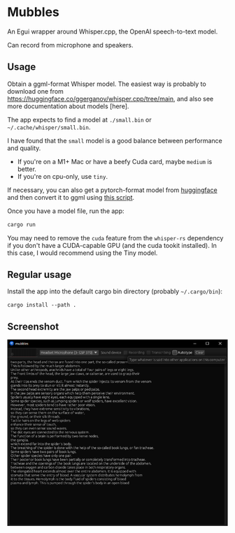 # Mubbles

An Egui wrapper around Whisper.cpp, the OpenAI speech-to-text model.

Can record from microphone and speakers.

## Usage

Obtain a ggml-format Whisper model. The easiest way is probably to download one from https://huggingface.co/ggerganov/whisper.cpp/tree/main, and also see more documentation about models [here].

The app expects to find a model at `./small.bin` or `~/.cache/whisper/small.bin`. 

I have found that the `small` model is a good balance between performance and quality. 
- If you're on a M1+ Mac or have a beefy Cuda card, maybe `medium` is better. 
- If you're on cpu-only, use `tiny`.

If necessary, you can also get a pytorch-format model from [huggingface](https://huggingface.co/openai/whisper-base) and then convert it to ggml using [this script](https://github.com/ggerganov/whisper.cpp/blob/master/models/convert-pt-to-ggml.py). 

Once you have a model file, run the app:

```sh
cargo run
```

You may need to remove the `cuda` feature from the `whisper-rs` dependency if you don't have a CUDA-capable GPU (and the cuda tookit installed). In this case, I would recommend using the Tiny model.

## Regular usage

Install the app into the default cargo bin directory (probably `~/.cargo/bin`):

    cargo install --path .

## Screenshot

![mubbles screenshot.png](./doc/mubbles-screenshot.png) 


